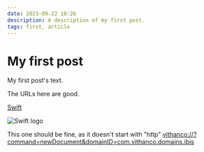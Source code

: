 ```yaml
---
date: 2023-09-22 10:26
description: A description of my first post.
tags: first, article
---
```

# My first post

My first post's text.

<a id="top"></a>

The URLs here are good.

[Swift](https://swift.org/)

![Swift logo](https://www.swift.org/assets/images/swift~dark.svg)

<form action="https://api.staticforms.xyz/submit">
</form>


This one should be fine, as it doesn't start with "http"
[vithanco://?command=newDocument&domainID=com.vithanco.domains.ibis](vithanco://?command=newDocument&domainID=com.vithanco.domains.ibis)
